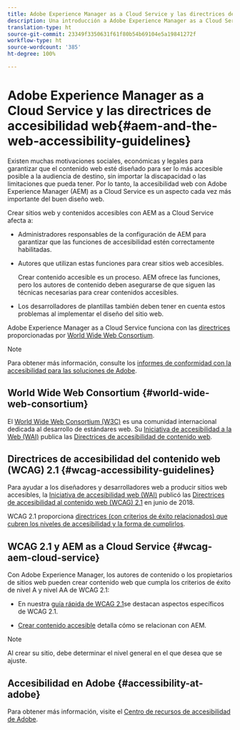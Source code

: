 ```yaml
---
title: Adobe Experience Manager as a Cloud Service y las directrices de accesibilidad web
description: Una introducción a Adobe Experience Manager as a Cloud Service y las directrices de accesibilidad web
translation-type: ht
source-git-commit: 23349f3350631f61f80b54b69104e5a19841272f
workflow-type: ht
source-wordcount: '385'
ht-degree: 100%

---
```



# Adobe Experience Manager as a Cloud Service y las directrices de accesibilidad web{#aem-and-the-web-accessibility-guidelines}

Existen muchas motivaciones sociales, económicas y legales para garantizar que el contenido web esté diseñado para ser lo más accesible posible a la audiencia de destino, sin importar la discapacidad o las limitaciones que pueda tener. Por lo tanto, la accesibilidad web con Adobe Experience Manager (AEM) as a Cloud Service es un aspecto cada vez más importante del buen diseño web.

Crear sitios web y contenidos accesibles con AEM as a Cloud Service afecta a:

* Administradores responsables de la configuración de AEM para garantizar que las funciones de accesibilidad estén correctamente habilitadas.

* Autores que utilizan estas funciones para crear sitios web accesibles.

   Crear contenido accesible es un proceso. AEM ofrece las funciones, pero los autores de contenido deben asegurarse de que siguen las técnicas necesarias para crear contenidos accesibles.

* Los desarrolladores de plantillas también deben tener en cuenta estos problemas al implementar el diseño del sitio web.

Adobe Experience Manager as a Cloud Service funciona con las [directrices](#wcag-accessibility-guidelines) proporcionadas por [World Wide Web Consortium](#world-wide-web-consortium).

>[!NOTE]
>
>Para obtener más información, consulte los [informes de conformidad con la accesibilidad para las soluciones de Adobe](https://www.adobe.com/accessibility/compliance.html).

## World Wide Web Consortium {#world-wide-web-consortium}

El [World Wide Web Consortium (W3C)](https://www.w3.org/) es una comunidad internacional dedicada al desarrollo de estándares web. Su [Iniciativa de accesibilidad a la Web (WAI)](https://www.w3.org/WAI/) publica las [Directrices de accesibilidad de contenido web](#wcag-accessibility-guidelines).

## Directrices de accesibilidad del contenido web (WCAG) 2.1 {#wcag-accessibility-guidelines}

Para ayudar a los diseñadores y desarrolladores web a producir sitios web accesibles, la [Iniciativa de accesibilidad web (WAI)](https://www.w3.org/WAI/) publicó las [Directrices de accesibilidad al contenido web (WCAG) 2.1](https://www.w3.org/TR/WCAG/) en junio de 2018.

WCAG 2.1 proporciona [directrices (con criterios de éxito relacionados) que cubren los niveles de accesibilidad y la forma de cumplirlos](https://www.w3.org/TR/WCAG/#conformance).

## WCAG 2.1 y AEM as a Cloud Service {#wcag-aem-cloud-service}

Con Adobe Experience Manager, los autores de contenido o los propietarios de sitios web pueden crear contenido web que cumpla los criterios de éxito de nivel A y nivel AA de WCAG 2.1:

* En nuestra [guía rápida de WCAG 2.1](/help/onboarding/accessibility/quick-guide-wcag.md)se destacan aspectos específicos de WCAG 2.1.

* [Crear contenido accesible](/help/sites-cloud/authoring/fundamentals/accessible-content.md) detalla cómo se relacionan con AEM.

>[!NOTE]
>
>Al crear su sitio, debe determinar el nivel general en el que desea que se ajuste.

<!--
* [Configuring the Rich Text Editor for Producing Accessible Sites](/help/sites-administering/rte-accessible-content.md)
  Guidelines on how administrators can configure AEM for producing accessible content.
-->

<!--
* [Creating Accessible Adaptive Forms](/help/forms/using/creating-accessible-adaptive-forms.md)
  Adobe Experience Manager (AEM) includes a number of features and capabilities that enhance the usability of adaptive forms for users with different abilities. The solution also assists form authors in creating accessible adaptive forms.
-->

## Accesibilidad en Adobe {#accessibility-at-adobe}

Para obtener más información, visite el [Centro de recursos de accesibilidad de Adobe](https://www.adobe.com/accessibility/).


